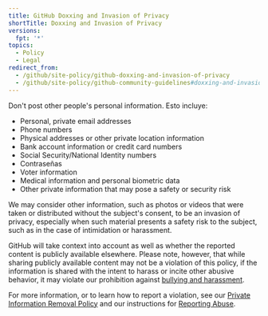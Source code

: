 ```yaml
---
title: GitHub Doxxing and Invasion of Privacy
shortTitle: Doxxing and Invasion of Privacy
versions:
  fpt: '*'
topics:
  - Policy
  - Legal
redirect_from:
  - /github/site-policy/github-doxxing-and-invasion-of-privacy
  - /github/site-policy/github-community-guidelines#doxxing-and-invasion-of-privacy
---
```


Don't post other people's personal information. Esto incluye:

- Personal, private email addresses
- Phone numbers
- Physical addresses or other private location information
- Bank account information or credit card numbers
- Social Security/National Identity numbers
- Contraseñas
- Voter information
- Medical information and personal biometric data
- Other private information that may pose a safety or security risk

We may consider other information, such as photos or videos that were taken or distributed without the subject's consent, to be an invasion of privacy, especially when such material presents a safety risk to the subject, such as in the case of intimidation or harassment.

GitHub will take context into account as well as whether the reported content is publicly available elsewhere. Please note, however, that while sharing publicly available content may not be a violation of this policy, if the information is shared with the intent to harass or incite other abusive behavior, it may violate our prohibition against [bullying and harassment](/github/site-policy/github-bullying-and-harassment).

For more information, or to learn how to report a violation, see our [Private Information Removal Policy](/github/site-policy/github-private-information-removal-policy) and our instructions for [Reporting Abuse](/communities/maintaining-your-safety-on-github/reporting-abuse-or-spam).
